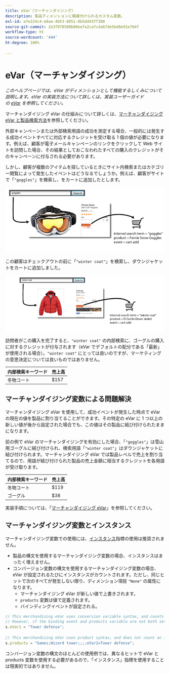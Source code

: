 ```yaml
---
title: eVar（マーチャンダイジング）
description: 製品ディメンションに関連付けられるカスタム変数。
exl-id: a7e224c4-e8ae-4b53-8051-8b5dd43ff380
source-git-commit: 2e3f078500b80eefa2ca7c4a67de5bd0e91e764f
workflow-type: ht
source-wordcount: '444'
ht-degree: 100%

---
```


# eVar（マーチャンダイジング）

*このヘルプページでは、eVar がディメンションとして機能するしくみについて説明します。eVar の実装方法について詳しくは、実装ユーザーガイドの [eVar](/help/implement/vars/page-vars/evar.md) を参照してください。*

マーチャンダイジング eVar の仕組みについて詳しくは、[マーチャンダイジング eVar と製品検索方法](https://experienceleague.adobe.com/docs/analytics/admin/admin-tools/conversion-variables/merchandising-evars.html?lang=ja)を参照してください。

外部キャンペーンまたは外部検索用語の成功を測定する場合、一般的には発生する成功イベントすべてに対応するクレジットを受け取る 1 個の値が必要になります。例えば、顧客が電子メールキャンペーンのリンクをクリックして Web サイトを訪問した場合、その結果としておこなわれたすべての購入のクレジットがそのキャンペーンに付与される必要があります。

しかし、顧客が複数のアイテムを探しているときにサイト内検索またはカテゴリー閲覧によって発生したイベントはどうなるでしょうか。例えば、顧客がサイトで「`"goggles"`」を検索し、をカートに追加したとします。

![ゴーグルの例](assets/merch-example-goggles.png)

この顧客はチェックアウトの前に「`"winter coat"`」を検索し、ダウンジャケットをカートに追加しました。

![コートの例](assets/merch-example-coat.png)

訪問者がこの購入を完了すると、`"winter coat"` の内部検索に、ゴーグルの購入に対するクレジットが付与されます（eVar でデフォルトの配分である「最新」が使用される場合）。`"winter coat"` にとっては良いのですが、マーケティングの意思決定については良いものではありません。

| 内部検索キーワード | 売上高 |
|---|---|
| 冬物コート | $157 |

## マーチャンダイジング変数による問題解決

マーチャンダイジング eVar を使用して、成功イベントが発生した時点で eVar の現在の値を製品に割り当てることができます。その特定の eVar に 1 つ以上の新しい値が後から設定された場合でも、この値はその製品に結び付けられたままになります。

前の例で eVar のマーチャンダイジングを有効にした場合、「`"goggles"`」は雪山用ゴーグルに結び付けられ、検索用語「`"winter coat"`」はダウンジャケットに結び付けられます。マーチャンダイジング eVar では製品レベルで売上を割り当てるので、用語が結び付けられた製品の売上金額に相当するクレジットを各用語が受け取ります。

| 内部検索キーワード | 売上高 |
|---|---|
| 冬物コート | $119 |
| ゴーグル | $38 |

実装手順については、「[マーチャンダイジング eVar](/help/implement/vars/page-vars/evar-merchandising.md)」を参照してください。

## マーチャンダイジング変数とインスタンス

マーチャンダイジング変数での使用には、[インスタンス](../metrics/instances.md)指標の使用は推奨されません。

* 製品の構文を使用するマーチャンダイジング変数の場合、インスタンスはまったく増えません。
* コンバージョン変数の構文を使用するマーチャンダイジング変数の場合、eVar が設定されるたびにインスタンスがカウントされます。ただし、同じヒットで次のすべてが発生しない限り、ディメンション項目 `"None"` の属性になります。
   * マーチャンダイジング eVar が新しい値で上書きされます。
   * `products` 変数は値で定義されます。
   * バインディングイベントが設定される。

```js
// This merchandising eVar uses conversion variable syntax, and counts an instance.
// However, if the binding event and products variable are not both set, the instance attributes to "None".
s.eVar1 = "Tower defense";

// This merchandising eVar uses product syntax, and does not count an instance.
s.products = "Games;Wizard tower;;;;eVar2=Tower defense";
```

コンバージョン変数の構文のほとんどの使用例では、異なるヒットで eVar と products 変数を使用する必要があるので、「インスタンス」指標を使用することは現実的ではありません。
